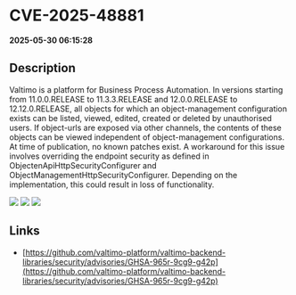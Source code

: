 # CVE-2025-48881

**2025-05-30 06:15:28**

## Description
Valtimo is a platform for Business Process Automation. In versions starting from 11.0.0.RELEASE to 11.3.3.RELEASE and 12.0.0.RELEASE to 12.12.0.RELEASE, all objects for which an object-management configuration exists can be listed, viewed, edited, created or deleted by unauthorised users. If object-urls are exposed via other channels, the contents of these objects can be viewed independent of object-management configurations. At time of publication, no known patches exist.  A workaround for this issue involves overriding the endpoint security as defined in ObjectenApiHttpSecurityConfigurer and ObjectManagementHttpSecurityConfigurer. Depending on the implementation, this could result in loss of functionality.

![](https://img.shields.io/static/v1?label=Score&message=8.3&color=red)
![](https://img.shields.io/static/v1?label=Severity&message=HIGH&color=red)
![](https://img.shields.io/static/v1?label=CWE&message=Auth&color=green)

## Links
- [https://github.com/valtimo-platform/valtimo-backend-libraries/security/advisories/GHSA-965r-9cg9-g42p](https://github.com/valtimo-platform/valtimo-backend-libraries/security/advisories/GHSA-965r-9cg9-g42p)
